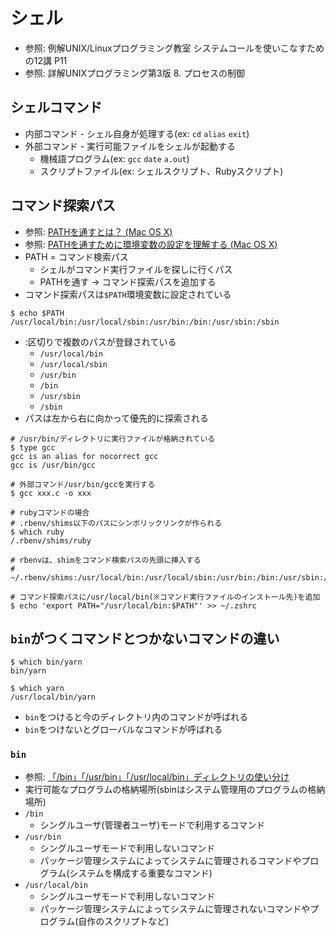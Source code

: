 # シェル
- 参照: 例解UNIX/Linuxプログラミング教室 システムコールを使いこなすための12講 P11
- 参照: 詳解UNIXプログラミング第3版 8. プロセスの制御

## シェルコマンド
- 内部コマンド - シェル自身が処理する(ex: `cd` `alias` `exit`)
- 外部コマンド - 実行可能ファイルをシェルが起動する
  - 機械語プログラム(ex: `gcc` `date` `a.out`)
  - スクリプトファイル(ex: シェルスクリプト、Rubyスクリプト)

## コマンド探索パス
- 参照: [PATHを通すとは？ (Mac OS X)](https://qiita.com/soarflat/items/09be6ab9cd91d366bf71)
- 参照: [PATHを通すために環境変数の設定を理解する (Mac OS X)](https://qiita.com/soarflat/items/d5015bec37f8a8254380)
- PATH = コマンド検索パス
  - シェルがコマンド実行ファイルを探しに行くパス
  - PATHを通す -> コマンド探索パスを追加する
- コマンド探索パスは`$PATH`環境変数に設定されている
```
$ echo $PATH
/usr/local/bin:/usr/local/sbin:/usr/bin:/bin:/usr/sbin:/sbin
```
- :区切りで複数のパスが登録されている
  - `/usr/local/bin`
  - `/usr/local/sbin`
  - `/usr/bin`
  - `/bin`
  - `/usr/sbin`
  - `/sbin`
- パスは左から右に向かって優先的に探索される

```
# /usr/bin/ディレクトリに実行ファイルが格納されている
$ type gcc
gcc is an alias for nocorrect gcc
gcc is /usr/bin/gcc

# 外部コマンド/usr/bin/gccを実行する
$ gcc xxx.c -o xxx
```

```
# rubyコマンドの場合
# .rbenv/shims以下のパスにシンボリックリンクが作られる
$ which ruby
/.rbenv/shims/ruby

# rbenvは、shimをコマンド検索パスの先頭に挿入する
# ~/.rbenv/shims:/usr/local/bin:/usr/local/sbin:/usr/bin:/bin:/usr/sbin:/sbin
```

```
# コマンド探索パスに/usr/local/bin(※コマンド実行ファイルのインストール先)を追加
$ echo 'export PATH="/usr/local/bin:$PATH"' >> ~/.zshrc
```

## `bin`がつくコマンドとつかないコマンドの違い
```
$ which bin/yarn
bin/yarn

$ which yarn
/usr/local/bin/yarn
```
- `bin`をつけると今のディレクトリ内のコマンドが呼ばれる
- `bin`をつけないとグローバルなコマンドが呼ばれる

### `bin`
- 参照: [「/bin」「/usr/bin」「/usr/local/bin」ディレクトリの使い分け](https://linuc.org/study/knowledge/544/)
- 実行可能なプログラムの格納場所(sbinはシステム管理用のプログラムの格納場所)
- `/bin`
  - シングルユーザ(管理者ユーザ)モードで利用するコマンド
- `/usr/bin`
  - シングルユーザモードで利用しないコマンド
  - パッケージ管理システムによってシステムに管理されるコマンドやプログラム(システムを構成する重要なコマンド)
- `/usr/local/bin`
  - シングルユーザモードで利用しないコマンド
  - パッケージ管理システムによってシステムに管理されないコマンドやプログラム(自作のスクリプトなど)
